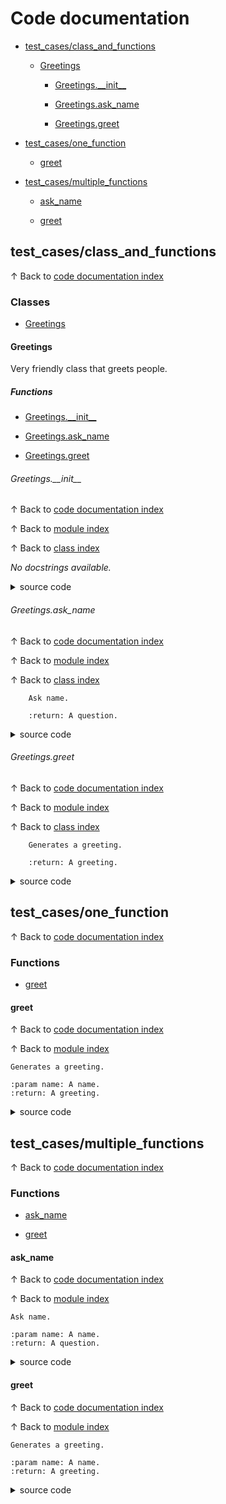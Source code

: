 # <a name='codedocumentation'></a>Code documentation

* [test\_cases/class\_and\_functions](#testcasesclassandfunctions)


	* [Greetings](#greetings)


		* [Greetings.\_\_init\_\_](#greetingsinit)


		* [Greetings.ask\_name](#greetingsaskname)


		* [Greetings.greet](#greetingsgreet)


* [test\_cases/one\_function](#testcasesonefunction)


	* [greet](#greet)


* [test\_cases/multiple\_functions](#testcasesmultiplefunctions)


	* [ask\_name](#askname)


	* [greet](#greet)

## <a name='testcasesclassandfunctions'></a>test\_cases/class\_and\_functions
&uparrow; Back to [code documentation index](#codedocumentation)

### <a name='classes'></a>Classes

* [Greetings](#greetings)

#### <a name='greetings'></a>Greetings
Very friendly class that greets people.
##### <a name='functions'></a>Functions

* [Greetings.\_\_init\_\_](#greetingsinit)

* [Greetings.ask\_name](#greetingsaskname)

* [Greetings.greet](#greetingsgreet)

###### <a name='greetingsinit'></a>Greetings.\_\_init\_\_
&uparrow; Back to [code documentation index](#codedocumentation)

&uparrow; Back to [module index](#test_cases/class_and_functions)

&uparrow; Back to [class index](#Greetings)

*No docstrings available.*
<details>
<summary>source code</summary>

```python
    def __init__(self, name):
        self.name = name

```
</details>

###### <a name='greetingsaskname'></a>Greetings.ask\_name
&uparrow; Back to [code documentation index](#codedocumentation)

&uparrow; Back to [module index](#test_cases/class_and_functions)

&uparrow; Back to [class index](#Greetings)


        Ask name.

        :return: A question.

<details>
<summary>source code</summary>

```python
    def ask_name(self) -> str:
        """
        Ask name.

        :return: A question.
        """
        return f"What's your {self.name}?"

```
</details>

###### <a name='greetingsgreet'></a>Greetings.greet
&uparrow; Back to [code documentation index](#codedocumentation)

&uparrow; Back to [module index](#test_cases/class_and_functions)

&uparrow; Back to [class index](#Greetings)


        Generates a greeting.

        :return: A greeting.

<details>
<summary>source code</summary>

```python
    def greet(self) -> str:
        """
        Generates a greeting.

        :return: A greeting.
        """
        return f"Hello {self.name}"

```
</details>

## <a name='testcasesonefunction'></a>test\_cases/one\_function
&uparrow; Back to [code documentation index](#codedocumentation)

### <a name='functions'></a>Functions

* [greet](#greet)

#### <a name='greet'></a>greet
&uparrow; Back to [code documentation index](#codedocumentation)

&uparrow; Back to [module index](#test_cases/one_function)


    Generates a greeting.

    :param name: A name.
    :return: A greeting.

<details>
<summary>source code</summary>

```python
def greet(name: str) -> str:
    """
    Generates a greeting.

    :param name: A name.
    :return: A greeting.
    """
    return f"Hello {name}"

```
</details>

## <a name='testcasesmultiplefunctions'></a>test\_cases/multiple\_functions
&uparrow; Back to [code documentation index](#codedocumentation)

### <a name='functions'></a>Functions

* [ask\_name](#askname)

* [greet](#greet)

#### <a name='askname'></a>ask\_name
&uparrow; Back to [code documentation index](#codedocumentation)

&uparrow; Back to [module index](#test_cases/multiple_functions)


    Ask name.

    :param name: A name.
    :return: A question.

<details>
<summary>source code</summary>

```python
def ask_name(name: str) -> str:
    """
    Ask name.

    :param name: A name.
    :return: A question.
    """
    return f"What's your {name}?"

```
</details>

#### <a name='greet'></a>greet
&uparrow; Back to [code documentation index](#codedocumentation)

&uparrow; Back to [module index](#test_cases/multiple_functions)


    Generates a greeting.

    :param name: A name.
    :return: A greeting.

<details>
<summary>source code</summary>

```python
def greet(name: str) -> str:
    """
    Generates a greeting.

    :param name: A name.
    :return: A greeting.
    """
    return f"Hello {name}"

```
</details>
